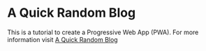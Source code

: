 # A Quick Random Blog

This is a tutorial to create a Progressive Web App (PWA).
For more information visit [A Quick Random Blog](https://aqrb.vercel.app)
